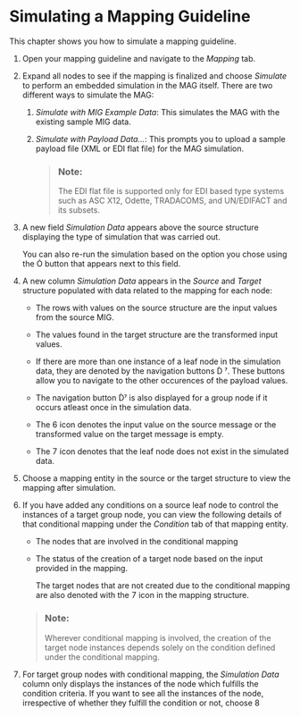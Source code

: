 <!-- loiob18178b02cca4c129d8706192a3f5b62 -->

<link rel="stylesheet" type="text/css" href="../css/sap-icons.css"/>

# Simulating a Mapping Guideline

This chapter shows you how to simulate a mapping guideline.

1.  Open your mapping guideline and navigate to the *Mapping* tab.

2.  Expand all nodes to see if the mapping is finalized and choose *Simulate* to perform an embedded simulation in the MAG itself. There are two different ways to simulate the MAG:
    1.  *Simulate with MIG Example Data*: This simulates the MAG with the existing sample MIG data.

    2.  *Simulate with Payload Data...*: This prompts you to upload a sample payload file \(XML or EDI flat file\) for the MAG simulation.

        > ### Note:  
        > The EDI flat file is supported only for EDI based type systems such as ASC X12, Odette, TRADACOMS, and UN/EDIFACT and its subsets.


3.  A new field *Simulation Data* appears above the source structure displaying the type of simulation that was carried out.

    You can also re-run the simulation based on the option you chose using the <span class="SAP-icons-V5"></span> button that appears next to this field.

4.  A new column *Simulation Data* appears in the *Source* and *Target* structure populated with data related to the mapping for each node:
    -   The rows with values on the source structure are the input values from the source MIG.
    -   The values found in the target structure are the transformed input values.
    -   If there are more than one instance of a leaf node in the simulation data, they are denoted by the navigation buttons <span class="SAP-icons-V5"></span> <span class="SAP-icons-V5"></span>. These buttons allow you to navigate to the other occurences of the payload values.
    -   The navigation button <span class="SAP-icons-V5"></span><span class="SAP-icons-V5"></span> is also displayed for a group node if it occurs atleast once in the simulation data.
    -   The <span class="BusinessSuiteInAppSymbols-V2"></span> icon denotes the input value on the source message or the transformed value on the target message is empty.

    -   The <span class="BusinessSuiteInAppSymbols-V2"></span> icon denotes that the leaf node does not exist in the simulated data.

5.  Choose a mapping entity in the source or the target structure to view the mapping after simulation.
6.  If you have added any conditions on a source leaf node to control the instances of a target group node, you can view the following details of that conditional mapping under the *Condition* tab of that mapping entity.

    -   The nodes that are involved in the conditional mapping

    -   The status of the creation of a target node based on the input provided in the mapping.

        The target nodes that are not created due to the conditional mapping are also denoted with the <span class="BusinessSuiteInAppSymbols-V2"></span> icon in the mapping structure.


    > ### Note:  
    > Wherever conditional mapping is involved, the creation of the target node instances depends solely on the condition defined under the conditional mapping.

7.  For target group nodes with conditional mapping, the *Simulation Data* column only displays the instances of the node which fulfills the condition criteria. If you want to see all the instances of the node, irrespective of whether they fulfill the condition or not, choose <span class="BusinessSuiteInAppSymbols-V2"></span>

